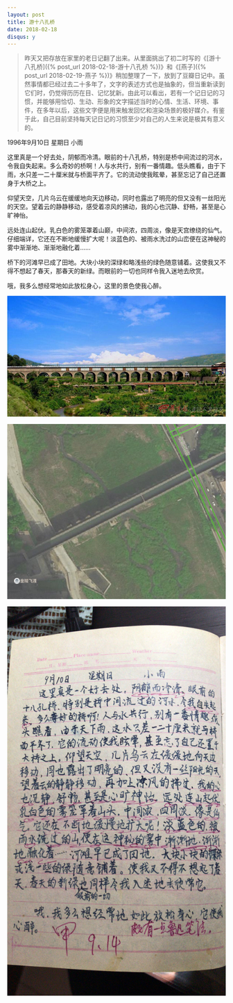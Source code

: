 ```yaml
---
layout: post
title: 游十八孔桥
date: 2018-02-18
disqus: y
---
```


> 昨天又把存放在家里的老日记翻了出来。从里面挑出了初二时写的《[游十八孔桥]({% post_url 2018-02-18-游十八孔桥 %})》和《[燕子]({% post_url 2018-02-19-燕子 %})》稍加整理了一下，放到了豆瓣日记中。虽然事情都已经过去二十多年了，文字的表述方式也是抽象的，但当重新读到它们时，仍觉得历历在目、记忆犹新。由此可以看出，若有一个记日记的习惯，并能够用恰切、生动、形象的文字描述当时的心情、生活、环境、事件，在多年以后，这些文字便是用来触发回忆和渲染场景的极好媒介。有鉴于此，自己目前坚持每天记日记的习惯至少对自己的人生来说是极其有意义的。

1996年9月10日 星期日 小雨

这里真是一个好去处，阴郁而冷清。眼前的十八孔桥，特别是桥中间流过的河水，令我自失起来。多么奇妙的桥啊！人与水共行，别有一番情趣。低头瞧看，由于下雨，水只差一二十厘米就与桥面平齐了。它的流动使我眩晕，甚至忘记了自己还置身于大桥之上。

仰望天空，几片乌云在缓缓地向天边移动，同时也露出了明亮的但又没有一丝阳光的天空。望着云的静静移动，感受着凉风的拂动，我的心也沉静、舒畅，甚至是心旷神怡。

远处连山起伏。乳白色的雾笼罩着山巅，中间浓，四周淡，像是天宫缭绕的仙气。仔细端详，它还在不断地缓慢扩大呢！淡蓝色的、被雨水洗过的山峦便在这神秘的雾中渐渐地、渐渐地融化着……

桥下的河滩早已成了田地。大块小块的深绿和略浅些的绿色随意铺着。这使我又不得不想起了春天，那春天的新绿。而眼前的一切也同样令我入迷地去欣赏。

哦，我多么想经常地如此放松身心，这里的景色使我心醉。

![](/figures/p48617952.jpg)

![](/figures/p48617953.jpg)

![](/figures/p48876402.jpg)
